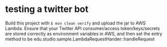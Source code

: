 # testing a twitter bot

Build this project with `$ mvn clean verify` and upload the jar to AWS Lambda. Ensure that your Twitter API consumer/access token/keys/secrets are stored correctly as environment variables in AWS, and then set the entry method to be edu.studio.sample.LambdaRequestHander::handleRequest
